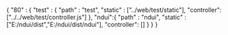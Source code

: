 {
    "80" : {
        "test" : {
            "path" : "test",
            "static" : ["../web/test/static"],
            "controller": ["../../web/test/controller.js"]
        },
        "ndui":{
            "path" : "ndui",
            "static" : ["E:/ndui/dist","E:/ndui/dist/ndui"],
            "controller": []
        }
    }
}